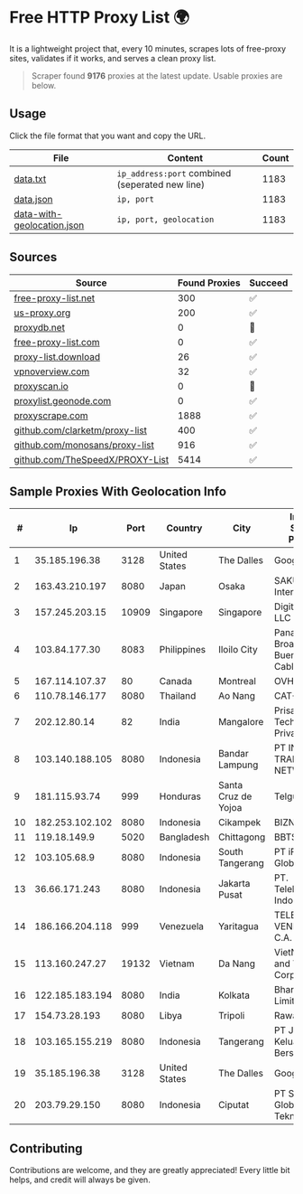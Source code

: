 
# Free HTTP Proxy List 🌍

It is a lightweight project that, every 10 minutes, scrapes lots of free-proxy sites, validates if it works, and serves a clean proxy list.


> Scraper found **9176** proxies at the latest update. Usable proxies are below.

## Usage

Click the file format that you want and copy the URL.


|File|Content|Count|
|----|-------|-----|
|[data.txt](https://raw.githubusercontent.com/themiralay/Proxy-List-World/master/data.txt)|`ip_address:port` combined (seperated new line)|1183|
|[data.json](https://raw.githubusercontent.com/themiralay/Proxy-List-World/master/data.json)|`ip, port`|1183|
|[data-with-geolocation.json](https://raw.githubusercontent.com/themiralay/Proxy-List-World/master/data-with-geolocation.json)|`ip, port, geolocation`|1183|

## Sources

|Source|Found Proxies|Succeed|
|------|-------------|-------|
|[free-proxy-list.net](https://free-proxy-list.net)|300|✅|
|[us-proxy.org](https://www.us-proxy.org)|200|✅|
|[proxydb.net](http://proxydb.net)|0|🚫|
|[free-proxy-list.com](https://free-proxy-list.com/?page=&port=&type%5B%5D=http&type%5B%5D=https&up_time=0&search=Search)|0|✅|
|[proxy-list.download](https://www.proxy-list.download/HTTP)|26|✅|
|[vpnoverview.com](https://vpnoverview.com/privacy/anonymous-browsing/free-proxy-servers)|32|✅|
|[proxyscan.io](https://www.proxyscan.io)|0|🚫|
|[proxylist.geonode.com](https://proxylist.geonode.com/api/proxy-list?limit=300&page=1&sort_by=lastChecked&sort_type=desc&protocols=http,https)|0|✅|
|[proxyscrape.com](https://api.proxyscrape.com/v2/?request=displayproxies&protocol=http&timeout=10000&country=all&ssl=all&anonymity=all)|1888|✅|
|[github.com/clarketm/proxy-list](https://raw.githubusercontent.com/clarketm/proxy-list/master/proxy-list-raw.txt)|400|✅|
|[github.com/monosans/proxy-list](https://raw.githubusercontent.com/monosans/proxy-list/main/proxies/http.txt)|916|✅|
|[github.com/TheSpeedX/PROXY-List](https://raw.githubusercontent.com/TheSpeedX/PROXY-List/master/http.txt)|5414|✅|


## Sample Proxies With Geolocation Info

|#|Ip|Port|Country|City|Internet Service Provider|
|-|--|----|-------|----|-------------------------|
|1|35.185.196.38|3128|United States|The Dalles|Google LLC|
|2|163.43.210.197|8080|Japan|Osaka|SAKURA Internet Inc.|
|3|157.245.203.15|10909|Singapore|Singapore|DigitalOcean, LLC|
|4|103.84.177.30|8083|Philippines|Iloilo City|Panay Broadband / Buenavista Cable TV., Inc.|
|5|167.114.107.37|80|Canada|Montreal|OVH SAS|
|6|110.78.146.177|8080|Thailand|Ao Nang|CAT-BB|
|7|202.12.80.14|82|India|Mangalore|Prisac Aviation Technologies Private Limited|
|8|103.140.188.105|8080|Indonesia|Bandar Lampung|PT INDONESIA TRANS NETWORK|
|9|181.115.93.74|999|Honduras|Santa Cruz de Yojoa|Telgua|
|10|182.253.102.102|8080|Indonesia|Cikampek|BIZNET|
|11|119.18.149.9|5020|Bangladesh|Chittagong|BBTS Network|
|12|103.105.68.9|8080|Indonesia|South Tangerang|PT iForte Global Internet|
|13|36.66.171.243|8080|Indonesia|Jakarta Pusat|PT. Telekomunikasi Indonesia|
|14|186.166.204.118|999|Venezuela|Yaritagua|TELEFONICA VENEZOLANA, C.A.|
|15|113.160.247.27|19132|Vietnam|Da Nang|VietNam Post and Telecom Corporation|
|16|122.185.183.194|8080|India|Kolkata|Bharti Airtel Limited|
|17|154.73.28.193|8080|Libya|Tripoli|Rawafed|
|18|103.165.155.219|8080|Indonesia|Tangerang|PT Jaringan Keluarga Bersama|
|19|35.185.196.38|3128|United States|The Dalles|Google LLC|
|20|203.79.29.150|8080|Indonesia|Ciputat|PT Surya Global Teknologi|



## Contributing

Contributions are welcome, and they are greatly appreciated! Every
little bit helps, and credit will always be given.

